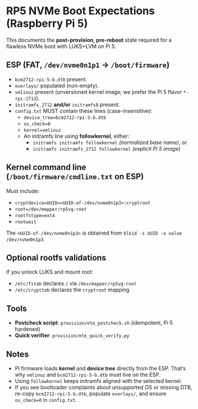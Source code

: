 # RP5 NVMe Boot Expectations (Raspberry Pi 5)

This documents the **post-provision, pre-reboot** state required for a flawless NVMe boot with LUKS+LVM on Pi 5.

## ESP (FAT, `/dev/nvme0n1p1` → `/boot/firmware`)

- `bcm2712-rpi-5-b.dtb` present.
- `overlays/` populated (non-empty).
- `vmlinuz` present (unversioned kernel image; we prefer the Pi 5 flavor `*-rpi-2712`).
- `initramfs_2712` **and/or** `initramfs8` present.
- `config.txt` MUST contain these lines (case-insensitive):
  - `device_tree=bcm2712-rpi-5-b.dtb`
  - `os_check=0`
  - `kernel=vmlinuz`
  - An initramfs line using **followkernel**, either:
    - `initramfs initramfs followkernel` *(normalized base name)*, or
    - `initramfs initramfs_2712 followkernel` *(explicit Pi 5 image)*

## Kernel command line (`/boot/firmware/cmdline.txt` on ESP)

Must include:
- `cryptdevice=UUID=<UUID-of-/dev/nvme0n1p3>:cryptroot`
- `root=/dev/mapper/rp5vg-root`
- `rootfstype=ext4`
- `rootwait`

The `<UUID-of-/dev/nvme0n1p3>` is obtained from `blkid -s UUID -o value /dev/nvme0n1p3`.

## Optional rootfs validations

If you unlock LUKS and mount root:
- `/etc/fstab` declares `/` via `/dev/mapper/rp5vg-root`
- `/etc/crypttab` declares the `cryptroot` mapping

## Tools

- **Postcheck script**: `provision/ete_postcheck.sh` (idempotent, Pi 5 hardened)
- **Quick verifier**: `provision/ete_quick_verify.py`

## Notes

- Pi firmware loads **kernel** and **device tree** directly from the ESP. That’s why `vmlinuz` and `bcm2712-rpi-5-b.dtb` must live on the ESP.
- Using `followkernel` keeps initramfs aligned with the selected kernel.
- If you see bootloader complaints about unsupported OS or missing DTB, re-copy `bcm2712-rpi-5-b.dtb`, populate `overlays/`, and ensure `os_check=0` in `config.txt`.

